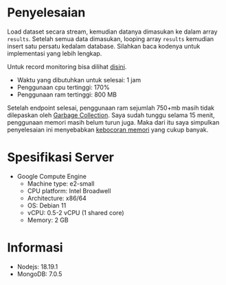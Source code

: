 # Penyelesaian
Load dataset secara stream, kemudian datanya dimasukan ke dalam array ```results```. Setelah semua data dimasukan, looping array ```results``` kemudian insert satu persatu kedalam database. Silahkan baca kodenya untuk implementasi yang lebih lengkap.

Untuk record monitoring bisa dilihat [disini](https://link).

- Waktu yang dibutuhkan untuk selesai: 1 jam
- Penggunaan cpu tertinggi: 170%
- Penggunaan ram tertinggi: 800 MB

Setelah endpoint selesai, penggunaan ram sejumlah 750+mb masih tidak dilepaskan oleh [Garbage Collection](https://javascript.info/garbage-collection). Saya sudah tunggu selama 15 menit, penggunaan memori masih belum turun juga. Maka dari itu saya simpulkan penyelesaian ini menyebabkan [kebocoran memori](https://learn.snyk.io/lesson/memory-leaks) yang cukup banyak.

# Spesifikasi Server
- Google Compute Engine
  - Machine type: e2-small
  - CPU platform: Intel Broadwell
  - Architecture: x86/64
  - OS: Debian 11
  - vCPU: 0.5-2 vCPU (1 shared core)
  - Memory: 2 GB

# Informasi
- Nodejs: 18.19.1
- MongoDB: 7.0.5